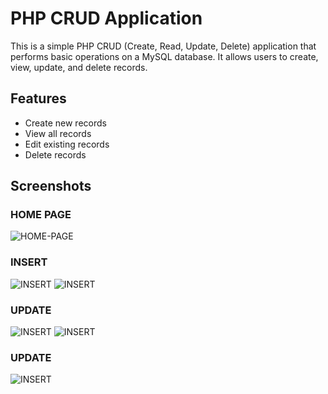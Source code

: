 # PHP CRUD Application

This is a simple PHP CRUD (Create, Read, Update, Delete) application that performs basic operations on a MySQL database. It allows users to create, view, update, and delete records.

## Features

- Create new records
- View all records
- Edit existing records
- Delete records

## Screenshots

### HOME PAGE
![HOME-PAGE](https://github.com/RasanjaliHerath/PHP_CRUD-Application/login.png)

### INSERT
![INSERT](images/2.png)
![INSERT](images/login.png)

### UPDATE
![INSERT](images/update1.png)
![INSERT](images/updated.png)

### UPDATE
![INSERT](images/delete.png)

